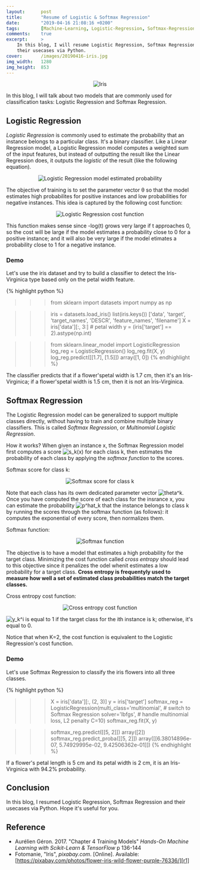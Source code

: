 ```yaml
---
layout:      post
title:       "Resume of Logistic & Softmax Regression"
date:        "2019-04-16 21:08:16 +0200"
tags:        [Machine-Learning, Logistic-Regression, Softmax-Regression, review]
comments:    true
excerpt:     >
    In this blog, I will resume Logistic Regression, Softmax Regression and
    their usecases via Python.
cover:       /images/20190416-iris.jpg
img_width:   1280
img_height:  853
---
```


<p align="center">
  <img alt="Iris"
  src="{{ site.baseurl }}/images/20190416-iris.jpg"/>
</p>

In this blog, I will talk about two models that are commonly used for
classification tasks: Logistic Regression and Softmax Regression.

## Logistic Regression
_Logistic Regression_ is commonly used to estimate the probability that an
instance belongs to a particular class. It's a binary classifier. Like a Linear
Regression model, a Logistic Regression model computes a weighted sum of the
input features, but instead of outputting the result like the Linear Regression
does, it outputs the _logistic_ of the result (like the following equation).

<p align="center">
  <img alt="Logistic Regression model estimated probability"
  src="{{ site.baseurl }}/images/20190416-logistic-regression.png"/>
</p>

The objective of training is to set the parameter vector θ so that the model
estimates high probabilites for positive instances and low probabilities for
negative instances. This idea is captured by the following cost function:

<p align="center">
  <img alt="Logistic Regression cost function"
  src="{{ site.baseurl }}/images/20190416-logistic-cost-function.png"/>
</p>

This function makes sense since -log(t) grows very large if t approaches 0, so
the cost will be large if the model estimates a probability close to 0 for a
positive instance; and it will also be very large if the model etimates a
probability close to 1 for a negative instance.

### Demo
Let's use the iris dataset and try to build a classifier to detect the
Iris-Virginica type based only on the petal width feature.

{% highlight python %}
>>> from sklearn import datasets
>>> import numpy as np

>>> iris = datasets.load_iris()
>>> list(iris.keys())
['data', 'target', 'target_names', 'DESCR', 'feature_names', 'filename']
>>> X = iris['data'][:, 3:] # petal width
>>> y = (iris['target'] == 2).astype(np.int)

>>> from sklearn.linear_model import LogisticRegression
>>> log_reg = LogisticRegression()
>>> log_reg.fit(X, y)
>>> log_reg.predict([[1.7], [1.5]])
array([1, 0])
{% endhighlight %}

The classifier predicts that if a flower'spetal width is 1.7 cm, then it's an
Iris-Virginica; if a flower'spetal width is 1.5 cm, then it is not an
Iris-Virginica.

## Softmax Regression
The Logistic Regression model can be generalized to support multiple classes
directly, without having to train and combine multiple binary classifiers. This
is called _Softmax Regression_, or _Multinomial Logistic Regression_.

How it works? When given an instance x, the Softmax Regression model first
computes a score
<img alt="s_k(x)" src="http://latex.codecogs.com/png.latex?\fn_phv&space;s_{k}(x)"/>
for each class k, then estimates the probability of each class by applying the
_softmax function_ to the scores.

Softmax score for class k:
<p align="center">
  <img alt="Softmax score for class k"
  src="{{ site.baseurl }}/images/20190416-softmax-score.png"/>
</p>
 Note that each class has its owm dedicated parameter vector
<img alt="theta^k" src="http://latex.codecogs.com/png.latex?\fn_phv&space;\theta&space;^{(k)}"/>.
Once you have computed the score of each class for the insrance x, you can
estimate the probability
<img alt="p^hat_k" src="http://latex.codecogs.com/png.latex?\inline&space;\fn_phv&space;\hat{p}_{k}"/>
that the instance belongs to class k by running the scores through the
softmax function (as follows): it computes the exponential of every score, then
normalizes them.

Softmax function:
<p align="center">
  <img alt="Softmax function"
  src="{{ site.baseurl }}/images/20190416-softmax-function.png"/>
</p>

The objective is to have a model that estimates a high probability for the
target class. Minimizing the cost function called _cross entropy_ should lead
to this objective since it penalizes the odel whenit estimates a low
probability for a target class. **Cross entropy is frequentyly used to measure
how well a set of estimated class probabilities match the target classes.**

Cross entropy cost function:
<p align="center">
  <img alt="Cross entropy cost function"
  src="{{ site.baseurl }}/images/20190416-cross-entropy-cost-function.png"/>
</p>

<img alt="y_k^i" src="http://latex.codecogs.com/png.latex?\inline&space;\fn_phv&space;y_{k}^{(i)}"/>
is equal to 1 if the target class for the ith instance is k; otherwise, it's
equal to 0.

Notice that when K=2, the cost function is equivalent to the Logistic
Regression's cost function.

### Demo
Let's use Softmax Regression to classify the iris flowers into all three classes.

{% highlight python %}
>>> X = iris['data'][:, (2, 3)]
>>> y = iris['target']
>>> softmax_reg = LogisticRegression(multi_class='multinomial', # switch to Softmax Regression
                                     solver='lbfgs', # handle multinomial loss, L2 penalty
                                     C=10)
>>> softmax_reg.fit(X, y)

>>> softmax_reg.predict([[5, 2]])
array([2])
>>> softmax_reg.predict_proba([[5, 2]])
array([[6.38014896e-07, 5.74929995e-02, 9.42506362e-01]])
{% endhighlight %}

If a flower's petal length is 5 cm and its petal width is 2 cm, it is an
Iris-Virginica with 94.2% probability.

## Conclusion
In this blog, I resumed Logistic Regression, Softmax Regression and their
usecases via Python. Hope it's useful for you.

## Reference
- Aurélien Géron. 2017. "Chapter 4 Training Models" _Hands-On Machine Learning
with Scikit-Learn & TensorFlow_ p 136-144
- Fotomanie, "Iris", _pixabay.com_. [Online]. Available: [https://pixabay.com/photos/flower-iris-wild-flower-purple-76336/][r1]

[r1]: https://pixabay.com/photos/flower-iris-wild-flower-purple-76336/
